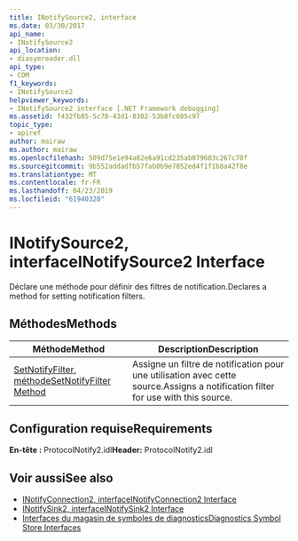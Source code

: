 ```yaml
---
title: INotifySource2, interface
ms.date: 03/30/2017
api_name:
- INotifySource2
api_location:
- diasymreader.dll
api_type:
- COM
f1_keywords:
- INotifySource2
helpviewer_keywords:
- INotifySource2 interface [.NET Framework debugging]
ms.assetid: f432fb85-5c78-43d1-8302-53b8fc605c97
topic_type:
- apiref
author: mairaw
ms.author: mairaw
ms.openlocfilehash: 509d75e1e94a82e6a91cd235ab079603c267c70f
ms.sourcegitcommit: 9b552addadfb57fab0b9e7852ed4f1f1b8a42f8e
ms.translationtype: MT
ms.contentlocale: fr-FR
ms.lasthandoff: 04/23/2019
ms.locfileid: "61940320"
---
```

# <a name="inotifysource2-interface"></a><span data-ttu-id="157f7-102">INotifySource2, interface</span><span class="sxs-lookup"><span data-stu-id="157f7-102">INotifySource2 Interface</span></span>
<span data-ttu-id="157f7-103">Déclare une méthode pour définir des filtres de notification.</span><span class="sxs-lookup"><span data-stu-id="157f7-103">Declares a method for setting notification filters.</span></span>  
  
## <a name="methods"></a><span data-ttu-id="157f7-104">Méthodes</span><span class="sxs-lookup"><span data-stu-id="157f7-104">Methods</span></span>  
  
|<span data-ttu-id="157f7-105">Méthode</span><span class="sxs-lookup"><span data-stu-id="157f7-105">Method</span></span>|<span data-ttu-id="157f7-106">Description</span><span class="sxs-lookup"><span data-stu-id="157f7-106">Description</span></span>|  
|------------|-----------------|  
|[<span data-ttu-id="157f7-107">SetNotifyFilter, méthode</span><span class="sxs-lookup"><span data-stu-id="157f7-107">SetNotifyFilter Method</span></span>](../../../../docs/framework/unmanaged-api/diagnostics/inotifysource2-setnotifyfilter-method.md)|<span data-ttu-id="157f7-108">Assigne un filtre de notification pour une utilisation avec cette source.</span><span class="sxs-lookup"><span data-stu-id="157f7-108">Assigns a notification filter for use with this source.</span></span>|  
  
## <a name="requirements"></a><span data-ttu-id="157f7-109">Configuration requise</span><span class="sxs-lookup"><span data-stu-id="157f7-109">Requirements</span></span>  
 <span data-ttu-id="157f7-110">**En-tête :** ProtocolNotify2.idl</span><span class="sxs-lookup"><span data-stu-id="157f7-110">**Header:** ProtocolNotify2.idl</span></span>  
  
## <a name="see-also"></a><span data-ttu-id="157f7-111">Voir aussi</span><span class="sxs-lookup"><span data-stu-id="157f7-111">See also</span></span>

- [<span data-ttu-id="157f7-112">INotifyConnection2, interface</span><span class="sxs-lookup"><span data-stu-id="157f7-112">INotifyConnection2 Interface</span></span>](../../../../docs/framework/unmanaged-api/diagnostics/inotifyconnection2-interface.md)
- [<span data-ttu-id="157f7-113">INotifySink2, interface</span><span class="sxs-lookup"><span data-stu-id="157f7-113">INotifySink2 Interface</span></span>](../../../../docs/framework/unmanaged-api/diagnostics/inotifysink2-interface.md)
- [<span data-ttu-id="157f7-114">Interfaces du magasin de symboles de diagnostics</span><span class="sxs-lookup"><span data-stu-id="157f7-114">Diagnostics Symbol Store Interfaces</span></span>](../../../../docs/framework/unmanaged-api/diagnostics/diagnostics-symbol-store-interfaces.md)

